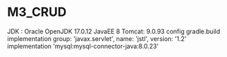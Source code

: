 # M3_CRUD
JDK : Oracle OpenJDK 17.0.12
JavaEE 8
Tomcat: 9.0.93
config gradle.build
implementation group: 'javax.servlet', name: 'jstl', version: '1.2'
implementation 'mysql:mysql-connector-java:8.0.23'
